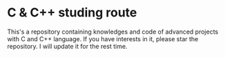 # C & C++ studing route
This's a repository containing  knowledges and code of advanced projects with C and C++ language. If you have interests in it, please star the repository. I will update it for the rest time.

